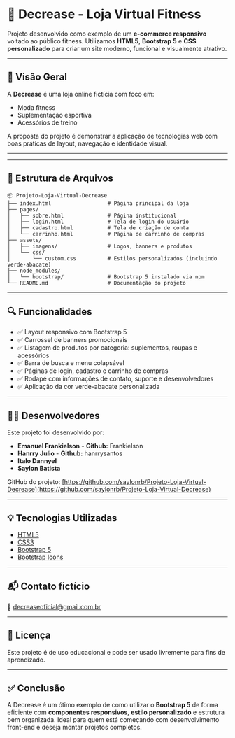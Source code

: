 # 🛒 Decrease - Loja Virtual Fitness

Projeto desenvolvido como exemplo de um **e-commerce responsivo** voltado ao público fitness. Utilizamos **HTML5**, **Bootstrap 5** e **CSS personalizado** para criar um site moderno, funcional e visualmente atrativo.

---

## 📸 Visão Geral

A **Decrease** é uma loja online fictícia com foco em:
- Moda fitness
- Suplementação esportiva
- Acessórios de treino

A proposta do projeto é demonstrar a aplicação de tecnologias web com boas práticas de layout, navegação e identidade visual.

---

---

## 🧱 Estrutura de Arquivos

```
📦 Projeto-Loja-Virtual-Decrease
├── index.html                  # Página principal da loja
├── pages/
│   ├── sobre.html              # Página institucional
│   ├── login.html              # Tela de login do usuário
│   ├── cadastro.html           # Tela de criação de conta
│   └── carrinho.html           # Página de carrinho de compras
├── assets/
│   ├── imagens/                # Logos, banners e produtos
│   └── css/
│       └── custom.css          # Estilos personalizados (incluindo verde-abacate)
├── node_modules/
│   └── bootstrap/              # Bootstrap 5 instalado via npm
└── README.md                   # Documentação do projeto
```

---

## 🔍 Funcionalidades

- ✅ Layout responsivo com Bootstrap 5
- ✅ Carrossel de banners promocionais
- ✅ Listagem de produtos por categoria: suplementos, roupas e acessórios
- ✅ Barra de busca e menu colapsável
- ✅ Páginas de login, cadastro e carrinho de compras
- ✅ Rodapé com informações de contato, suporte e desenvolvedores
- ✅ Aplicação da cor verde-abacate personalizada

---

## 👨‍💻 Desenvolvedores

Este projeto foi desenvolvido por:

- **Emanuel Frankielson** - **Github:** Frankielson
- **Hanrry Julio** - **Github:** hanrrysantos
- **Italo Dannyel**
- **Saylon Batista**

GitHub do projeto: [https://github.com/saylonrb/Projeto-Loja-Virtual-Decrease](https://github.com/saylonrb/Projeto-Loja-Virtual-Decrease)

---

## 💡 Tecnologias Utilizadas

- [HTML5](https://developer.mozilla.org/pt-BR/docs/Web/HTML)
- [CSS3](https://developer.mozilla.org/pt-BR/docs/Web/CSS)
- [Bootstrap 5](https://getbootstrap.com)
- [Bootstrap Icons](https://icons.getbootstrap.com)

---

## 📬 Contato fictício

📧 decreaseoficial@gmail.com.br

---

## 📝 Licença

Este projeto é de uso educacional e pode ser usado livremente para fins de aprendizado.

---

## ✅ Conclusão

A Decrease é um ótimo exemplo de como utilizar o **Bootstrap 5** de forma eficiente com **componentes responsivos**, **estilo personalizado** e estrutura bem organizada. Ideal para quem está começando com desenvolvimento front-end e deseja montar projetos completos.
